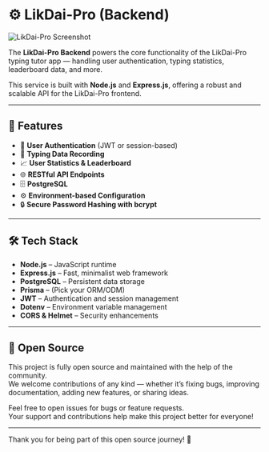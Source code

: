 # ⚙️ LikDai-Pro (Backend)

![LikDai-Pro Screenshot](https://res.cloudinary.com/dt28nxrrx/image/upload/v1753285362/Screenshot_2568-07-23_at_10.41.16_PM_epq5ti.png)

The **LikDai-Pro Backend** powers the core functionality of the LikDai-Pro typing tutor app — handling user authentication, typing statistics, leaderboard data, and more.

This service is built with **Node.js** and **Express.js**, offering a robust and scalable API for the LikDai-Pro frontend.

---

## 🧩 Features

- 🔐 **User Authentication** (JWT or session-based)
- 📝 **Typing Data Recording**
- 📈 **User Statistics & Leaderboard**
- 🌐 **RESTful API Endpoints**
- 🗄️ **PostgreSQL**
- ⚙️ **Environment-based Configuration**
- 🔒 **Secure Password Hashing with bcrypt**

---

## 🛠️ Tech Stack

- **Node.js** – JavaScript runtime
- **Express.js** – Fast, minimalist web framework
- **PostgreSQL** – Persistent data storage
- **Prisma** – (Pick your ORM/ODM)
- **JWT** – Authentication and session management
- **Dotenv** – Environment variable management
- **CORS & Helmet** – Security enhancements

---

## 🚀 Open Source

This project is fully open source and maintained with the help of the community.  
We welcome contributions of any kind — whether it’s fixing bugs, improving documentation, adding new features, or sharing ideas.

Feel free to open issues for bugs or feature requests.  
Your support and contributions help make this project better for everyone!

---

Thank you for being part of this open source journey! 🚀

